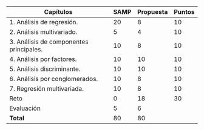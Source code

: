 | Capítulos                               | SAMP | Propuesta | Puntos |
|-----------------------------------------|------|-----------|--------|
| 1. Análisis de regresión.               | 20   | 8         | 10     |
| 2. Análisis multivariado.               | 5    | 4         | 10     |
| 3. Análisis de componentes principales. | 10   | 8         | 10     |
| 4. Análisis por factores.               | 10   | 10        | 10     |
| 5. Análisis discriminante.              | 10   | 10        | 10     |
| 6. Análisis por conglomerados.          | 10   | 8         | 10     |
| 7. Regresión multivariada.              | 10   | 8         | 10     |
| Reto                                    | 0    | 18        | 30     |
| Evaluación                              | 5    | 6         |        |
| **Total**                               | 80   | 80        |        |
